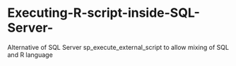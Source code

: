 # Executing-R-script-inside-SQL-Server-
Alternative of SQL Server sp_execute_external_script to allow mixing of SQL and R language 
